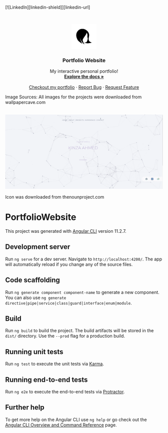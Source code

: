 [![LinkedIn][linkedin-shield]][linkedin-url]


<!-- PROJECT LOGO -->
<br />
<p align="center">
  <a href="https://kinzaahmed-web.github.io/PortfolioWebsite/">
    <img src="src/assets/logo.png" alt="Logo" width="80" height="80">
  </a>

  <h3 align="center">Portfolio Website</h3>

  <p align="center">
    My interactive personal portfolio!
    <br />
    <a href="https://kinzaahmed-web.github.io/PortfolioWebsite/"><strong>Explore the docs »</strong></a>
    <br />
    <br />
    <a href="https://kinzaahmed-web.github.io/PortfolioWebsite/#/">Checkout my portfolio</a>
    ·
    <a href="https://kinzaahmed-web.github.io/PortfolioWebsite/issues">Report Bug</a>
    ·
    <a href="https://kinzaahmed-web.github.io/PortfolioWebsite/issues">Request Feature</a>
  </p>
</p>

<p>Image Sources: All images for the projects were downloaded from wallpapercave.com <br></br>

<p align="center">
  <img src="src/assets/home.png">
</p>

Icon was downloaded from thenounproject.com</p>

# PortfolioWebsite

This project was generated with [Angular CLI](https://github.com/angular/angular-cli) version 11.2.7.

## Development server

Run `ng serve` for a dev server. Navigate to `http://localhost:4200/`. The app will automatically reload if you change any of the source files.

## Code scaffolding

Run `ng generate component component-name` to generate a new component. You can also use `ng generate directive|pipe|service|class|guard|interface|enum|module`.

## Build

Run `ng build` to build the project. The build artifacts will be stored in the `dist/` directory. Use the `--prod` flag for a production build.

## Running unit tests

Run `ng test` to execute the unit tests via [Karma](https://karma-runner.github.io).

## Running end-to-end tests

Run `ng e2e` to execute the end-to-end tests via [Protractor](http://www.protractortest.org/).

## Further help

To get more help on the Angular CLI use `ng help` or go check out the [Angular CLI Overview and Command Reference](https://angular.io/cli) page.
